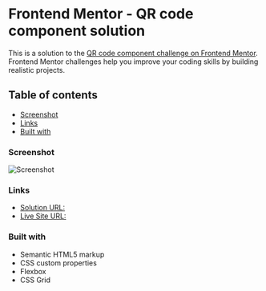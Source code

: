 # Frontend Mentor - QR code component solution

This is a solution to the [QR code component challenge on Frontend Mentor](https://www.frontendmentor.io/challenges/qr-code-component-iux_sIO_H). Frontend Mentor challenges help you improve your coding skills by building realistic projects. 

## Table of contents


  - [Screenshot](#screenshot)
  - [Links](#links)
  - [Built with](#built-with)

### Screenshot

![Screenshot](https://i.imgur.com/9AheZhp.png)

### Links

- [Solution URL:](https://github.com/amitesh03/QR-Code-Component)
- [Live Site URL:](https://qr-code-component.glitch.me)
### Built with

- Semantic HTML5 markup
- CSS custom properties
- Flexbox
- CSS Grid
